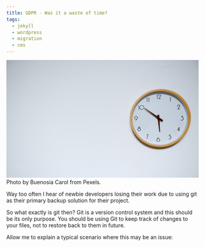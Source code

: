 ```yaml
---
title: GDPR - Was it a waste of time?
tags:
  - jekyll
  - wordpress
  - migration
  - cms
---
```


<div class="card mb-3">
    <img class="card-img-top" src="/static/img/gdpr-waste-of-time.jpg"/>
    <div class="card-body bg-light">
        <div class="card-text">Photo by Buenosia Carol from Pexels.</div>
    </div>
</div>

Way too often I hear of newbie developers losing their work due to using git as their primary backup solution for their project.

So what exactly is git then?
Git is a version control system and this should be its only purpose. You should be using Git to keep track of changes to your files, not to restore back to them in future. 

Allow me to explain a typical scenario where this may be an issue:

